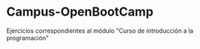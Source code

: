 # Campus-OpenBootCamp
Ejercicios correspondientes al módulo "Curso de introducción a la programación"
